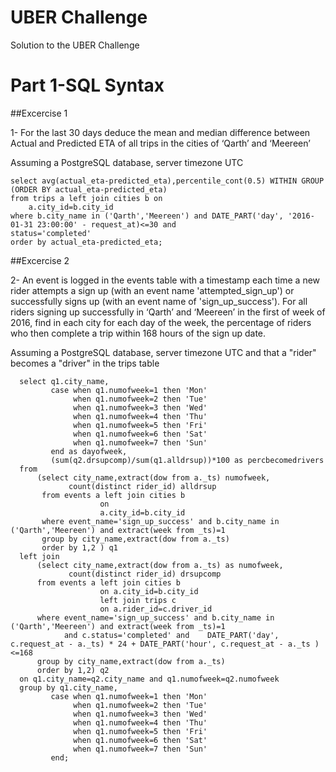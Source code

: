 # UBER Challenge
Solution to the UBER Challenge
# Part 1-SQL Syntax

##Excercise 1

1- For the last 30 days deduce the mean and median difference between Actual and Predicted ETA of all trips in the cities of ‘Qarth’ and ‘Meereen’

Assuming a PostgreSQL database, server timezone UTC

    select avg(actual_eta-predicted_eta),percentile_cont(0.5) WITHIN GROUP (ORDER BY actual_eta-predicted_eta)
    from trips a left join cities b on 
        a.city_id=b.city_id
    where b.city_name in ('Qarth','Meereen') and DATE_PART('day', '2016-01-31 23:00:00' - request_at)<=30 and                 status='completed'   
    order by actual_eta-predicted_eta;
    
##Excercise 2

2- An event is logged in the events table with a timestamp each time a new rider attempts a sign up (with an event name 'attempted_sign_up') or successfully signs up (with an event name of 'sign_up_success'). For all riders signing up successfully in ‘Qarth’ and ‘Meereen’ in the first of week of 2016, find in each city for each day of the week, the percentage of riders who then complete a trip within 168 hours of the sign up date.

Assuming a PostgreSQL database, server timezone UTC and that a "rider" becomes a "driver" in the trips table

      select q1.city_name,
             case when q1.numofweek=1 then 'Mon'
                  when q1.numofweek=2 then 'Tue'
                  when q1.numofweek=3 then 'Wed'
                  when q1.numofweek=4 then 'Thu'
                  when q1.numofweek=5 then 'Fri'
                  when q1.numofweek=6 then 'Sat'
                  when q1.numofweek=7 then 'Sun'
             end as dayofweek,
             (sum(q2.drsupcomp)/sum(q1.alldrsup))*100 as percbecomedrivers 
      from       
          (select city_name,extract(dow from a._ts) numofweek,
                 count(distinct rider_id) alldrsup
           from events a left join cities b 
                        on
                        a.city_id=b.city_id
           where event_name='sign_up_success' and b.city_name in ('Qarth','Meereen') and extract(week from _ts)=1
           group by city_name,extract(dow from a._ts)
           order by 1,2 ) q1
      left join
          (select city_name,extract(dow from a._ts) as numofweek,
                 count(distinct rider_id) drsupcomp
          from events a left join cities b 
                        on a.city_id=b.city_id
                        left join trips c
                        on a.rider_id=c.driver_id
          where event_name='sign_up_success' and b.city_name in ('Qarth','Meereen') and extract(week from _ts)=1
                and c.status='completed' and 	DATE_PART('day', c.request_at - a._ts) * 24 + DATE_PART('hour', c.request_at - a._ts )<=168
          group by city_name,extract(dow from a._ts)
          order by 1,2) q2
      on q1.city_name=q2.city_name and q1.numofweek=q2.numofweek
      group by q1.city_name,
             case when q1.numofweek=1 then 'Mon'
                  when q1.numofweek=2 then 'Tue'
                  when q1.numofweek=3 then 'Wed'
                  when q1.numofweek=4 then 'Thu'
                  when q1.numofweek=5 then 'Fri'
                  when q1.numofweek=6 then 'Sat'
                  when q1.numofweek=7 then 'Sun'
             end;




